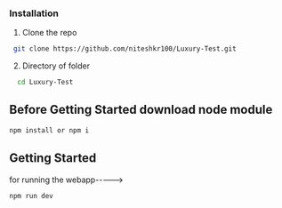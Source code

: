 ### Installation

1. Clone the repo

```sh
 git clone https://github.com/niteshkr100/Luxury-Test.git
```

2. Directory of folder
```sh
  cd Luxury-Test
```

## Before Getting Started download node module
```sh
npm install or npm i
```

## Getting Started
for running the webapp----->
```sh
npm run dev
```
